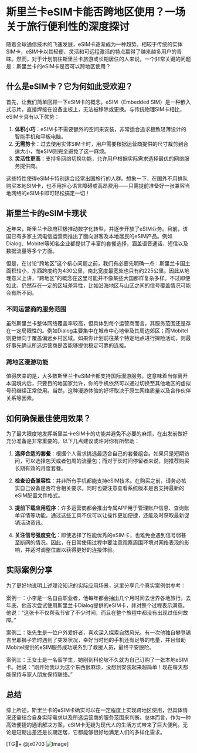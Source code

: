 # 斯里兰卡eSIM卡能否跨地区使用？一场关于旅行便利性的深度探讨

随着全球通信技术的飞速发展，eSIM卡逐渐成为一种趋势。相较于传统的实体SIM卡，eSIM卡以其轻便、灵活和可远程激活的特点赢得了越来越多用户的青睐。然而，对于计划前往斯里兰卡旅游或长期居住的人来说，一个非常关键的问题是：斯里兰卡的eSIM卡是否可以跨地区使用？

## 什么是eSIM卡？它为何如此受欢迎？

首先，让我们简单回顾一下eSIM卡的概念。eSIM（Embedded SIM）是一种嵌入式芯片，直接焊接在设备主板上，无法被移除或更换。与传统物理SIM卡相比，eSIM卡具有以下优势：

1. **体积小巧**：eSIM卡不需要额外的空间来安装，非常适合追求极致轻薄设计的智能手机和平板电脑。
2. **无需剪卡**：过去使用实体SIM卡时，用户需要根据运营商提供的尺寸裁剪到合适大小，而eSIM则完全避免了这一麻烦。
3. **灵活性更高**：支持多网络切换功能，允许用户根据实际需求选择最优的网络服务提供商。

这些特性使得eSIM卡特别适合经常出国旅行的人群。想象一下，在国外不用排队购买本地SIM卡，也不用担心语言障碍或高昂费用——只需提前准备好一张兼容当地网络的eSIM卡即可轻松搞定一切！

## 斯里兰卡的eSIM卡现状

近年来，斯里兰卡政府积极推动数字化转型，并逐步开放了eSIM业务。目前，该国已有多家主流电信运营商推出了面向游客及本地居民的eSIM产品。例如Dialog、Mobitel等知名企业都提供了丰富的套餐选择，涵盖语音通话、短信以及数据流量等多个方面。

但是，在讨论“跨地区”这个核心问题之前，我们有必要先明确一点：斯里兰卡国土面积较小，东西跨度约为430公里，南北宽度最宽处也只有约225公里。因此从地理意义上讲，“跨地区”的概念在这里可能并不像某些大国那样复杂多样。不过即便如此，仍然存在一定的区域差异性，比如沿海地区与山区之间的信号覆盖情况可能会有所不同。

### 不同运营商的服务范围

虽然斯里兰卡整体网络覆盖率较高，但具体到每个运营商而言，其服务范围还是存在一定局限性的。例如Dialog主要集中在城市中心地带及其周边郊区；而Mobitel则更倾向于覆盖偏远乡村区域。如果你计划前往某个特定地点进行探险活动，则最好事先确认所选运营商是否能够提供稳定可靠的连接。

### 跨地区漫游功能

值得庆幸的是，大多数斯里兰卡eSIM卡都支持国际漫游服务。这意味着当你离开本国境内后，只要目的地国家允许，你的手机依然可以通过切换至其他地区的虚拟号码继续正常使用。当然，这种漫游体验的好坏取决于原生网络质量以及合作伙伴关系等因素。

## 如何确保最佳使用效果？

为了最大限度地发挥斯里兰卡eSIM卡的功能并避免不必要的麻烦，在出发前做好充分准备是非常重要的。以下几点建议或许对你有所帮助：

1. **选择合适的套餐**：根据个人需求挑选最适合自己的套餐组合。如果只是短期访问，可以选择包天或者包周的流量包；而对于长时间停留者来说，则推荐购买长期有效的月度套餐。
   
2. **检查设备兼容性**：并非所有手机都能支持eSIM技术。在购买之前，请务必核实自己设备是否符合相关要求。同时也要注意查看系统版本是否支持最新的eSIM配置文件格式。

3. **提前下载应用程序**：许多运营商都会推出专属APP用于管理账户信息、查询账单详情等功能。通过这些工具不仅可以让操作更加便捷，还能及时获取最新促销活动资讯。

4. **关注信号强度变化**：即使选择了性能优秀的eSIM卡，也难免会遇到信号弱甚至断网的情况。因此，在日常使用过程中要注意观察周围环境对网络表现的影响，并适时调整位置以获得更好的连接体验。

## 实际案例分享

为了更好地说明上述理论知识的实际应用场景，这里分享几个真实案例供参考：

案例一：小李是一名自由职业者，他每年都会抽出几个月时间去世界各地旅行。去年底，他首次尝试使用斯里兰卡Dialog提供的eSIM卡，并对整个过程表示满意。他说：“这张卡不仅帮我节省了不少时间，而且在整个旅程中都没有出现过任何故障。”

案例二：张先生是一位户外爱好者，喜欢深入探索自然风光。有一次他独自攀登锡吉里耶狮子岩时遇到了突发状况，幸好当时他的手机还有足够的电量，并且借助Mobitel提供的eSIM服务成功联系到了救援人员，最终平安脱险。

案例三：王女士是一名留学生，她刚到科伦坡不久就为自己订购了一张本地eSIM卡。她说：“刚开始我以为这个东西很麻烦，没想到安装起来超简单！现在每天都能保持与家人朋友保持联络。”

## 总结

综上所述，斯里兰卡的eSIM卡确实可以在一定程度上实现跨地区使用，但具体情况还需结合自身实际需求以及所选运营商的服务范围来判断。总体而言，作为一种高效便捷的通讯解决方案，eSIM卡无疑为现代人的生活方式带来了巨大便利。无论是短期出差还是长期定居，它都能够很好地满足人们的多样化需求。

[TG💪+ @jx0703 ![Image](https://github.com/user-attachments/assets/dbca1d08-cadb-493c-b0ec-ad6f7a83f270)]